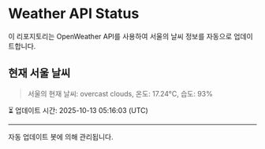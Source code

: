 
# Weather API Status

이 리포지토리는 OpenWeather API를 사용하여 서울의 날씨 정보를 자동으로 업데이트합니다.

## 현재 서울 날씨
> 서울의 현재 날씨: overcast clouds, 온도: 17.24°C, 습도: 93%

⏳ 업데이트 시간: 2025-10-13 05:16:03 (UTC)

---
자동 업데이트 봇에 의해 관리됩니다.

